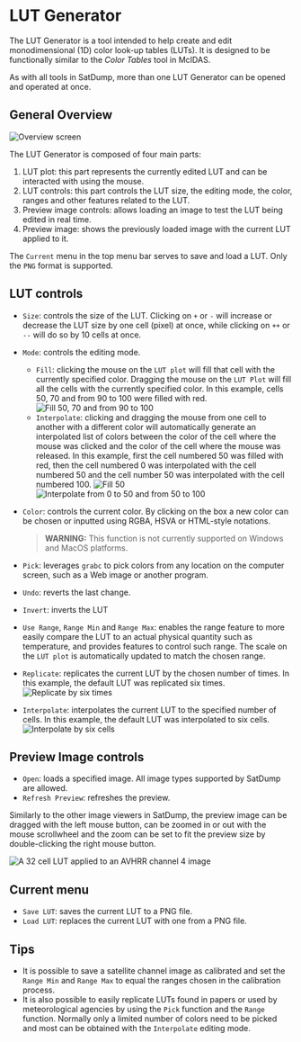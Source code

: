 # LUT Generator

The LUT Generator is a tool intended to help create and edit monodimensional (1D) color look-up tables (LUTs). It is designed to be functionally similar to the *Color Tables* tool in McIDAS.

As with all tools in SatDump, more than one LUT Generator can be opened and operated at once.

## General Overview

![Overview screen](lut_generator/general.png)

The LUT Generator is composed of four main parts:
1. LUT plot: this part represents the currently edited LUT and can be interacted with using the mouse.
2. LUT controls: this part controls the LUT size, the editing mode, the color, ranges and other features related to the LUT.
3. Preview image controls: allows loading an image to test the LUT being edited in real time.
4. Preview image: shows the previously loaded image with the current LUT applied to it.

The `Current` menu in the top menu bar serves to save and load a LUT. Only the `PNG` format is supported.

## LUT controls

* `Size`: controls the size of the LUT. Clicking on `+` or `-` will increase or decrease the LUT size by one cell (pixel) at once, while clicking on `++` or `--` will do so by 10 cells at once.
* `Mode`: controls the editing mode.
    * `Fill`: clicking the mouse on the `LUT plot` will fill that cell with the currently specified color. Dragging the mouse on the `LUT Plot` will fill all the cells with the currently specified color.
    In this example, cells 50, 70 and from 90 to 100 were filled with red.
    ![Fill 50, 70 and from 90 to 100](lut_generator/fill.png)
    * `Interpolate`: clicking and dragging the mouse from one cell to another with a different color will automatically generate an interpolated list of colors between the color of the cell where the mouse was clicked and the color of the cell where the mouse was released.
    In this example, first the cell numbered 50 was filled with red, then the cell numbered 0 was interpolated with the cell numbered 50 and the cell number 50 was interpolated with the cell numbered 100.
    ![Fill 50](lut_generator/interpolate_a.png)
    ![Interpolate from 0 to 50 and from 50 to 100](lut_generator/interpolate_b.png)
* `Color`: controls the current color. By clicking on the box a new color can be chosen or inputted using RGBA, HSVA or HTML-style notations.
    > **WARNING:** This function is not currently supported on Windows and MacOS platforms.

* `Pick`: leverages `grabc` to pick colors from any location on the computer screen, such as a Web image or another program.
* `Undo`: reverts the last change.
* `Invert`: inverts the LUT
* `Use Range`, `Range Min` and `Range Max`: enables the range feature to more easily compare the LUT to an actual physical quantity such as temperature, and provides features to control such range. The scale on the `LUT plot` is automatically updated to match the chosen range.

* `Replicate`: replicates the current LUT by the chosen number of times. In this example, the default LUT was replicated six times.
    ![Replicate by six times](lut_generator/replicate_6.png)
* `Interpolate`: interpolates the current LUT to the specified number of cells. In this example, the default LUT was interpolated to six cells.
    ![Interpolate by six cells](lut_generator/interpolate_6.png)

 ## Preview Image controls

* `Open`: loads a specified image. All image types supported by SatDump are allowed.
* `Refresh Preview`: refreshes the preview.

Similarly to the other image viewers in SatDump, the preview image can be dragged with the left mouse button, can be zoomed in or out with the mouse scrollwheel and the zoom can be set to fit the preview size by double-clicking the right mouse button.

![A 32 cell LUT applied to an AVHRR channel 4 image](lut_generator/avhrr_4.png)

## Current menu

* `Save LUT`: saves the current LUT to a PNG file.
* `Load LUT`: replaces the current LUT with one from a PNG file. 

## Tips

* It is possible to save a satellite channel image as calibrated and set the `Range Min` and `Range Max` to equal the ranges chosen in the calibration process.
* It is also possible to easily replicate LUTs found in papers or used by meteorological agencies by using the `Pick` function and the `Range` function. Normally only a limited number of colors need to be picked and most can be obtained with the `Interpolate` editing mode.